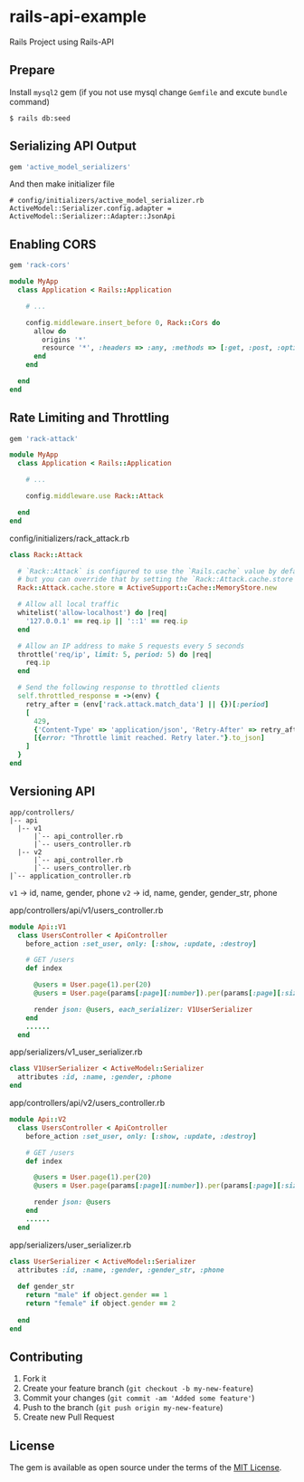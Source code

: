 # rails-api-example

Rails Project using Rails-API

## Prepare
 Install `mysql2` gem (if you not use mysql change `Gemfile` and excute
`bundle` command)

    $ rails db:seed



## Serializing API Output


```ruby
gem 'active_model_serializers'
```

And then make initializer file

    # config/initializers/active_model_serializer.rb
    ActiveModel::Serializer.config.adapter = ActiveModel::Serializer::Adapter::JsonApi



## Enabling CORS 

 
```ruby
gem 'rack-cors'
```

```ruby
module MyApp
  class Application < Rails::Application

    # ...

    config.middleware.insert_before 0, Rack::Cors do
      allow do
        origins '*'
        resource '*', :headers => :any, :methods => [:get, :post, :options]
      end
    end

  end
end

```

## Rate Limiting and Throttling

```ruby
gem 'rack-attack'
```

```ruby
module MyApp
  class Application < Rails::Application

    # ...

    config.middleware.use Rack::Attack

  end
end
```
config/initializers/rack_attack.rb

```ruby
class Rack::Attack

  # `Rack::Attack` is configured to use the `Rails.cache` value by default,
  # but you can override that by setting the `Rack::Attack.cache.store` value
  Rack::Attack.cache.store = ActiveSupport::Cache::MemoryStore.new

  # Allow all local traffic
  whitelist('allow-localhost') do |req|
    '127.0.0.1' == req.ip || '::1' == req.ip
  end

  # Allow an IP address to make 5 requests every 5 seconds
  throttle('req/ip', limit: 5, period: 5) do |req|
    req.ip
  end

  # Send the following response to throttled clients
  self.throttled_response = ->(env) {
    retry_after = (env['rack.attack.match_data'] || {})[:period]
    [
      429,
      {'Content-Type' => 'application/json', 'Retry-After' => retry_after.to_s},
      [{error: "Throttle limit reached. Retry later."}.to_json]
    ]
  }
end
```

## Versioning API

    app/controllers/
    |-- api
      |-- v1
          |`-- api_controller.rb
          |`-- users_controller.rb
      |-- v2
          |`-- api_controller.rb
          |`-- users_controller.rb
    |`-- application_controller.rb



`v1` -> id, name, gender, phone
`v2` -> id, name, gender, gender_str, phone

app/controllers/api/v1/users_controller.rb 
``` ruby
module Api::V1
  class UsersController < ApiController
    before_action :set_user, only: [:show, :update, :destroy]

    # GET /users
    def index

      @users = User.page(1).per(20)
      @users = User.page(params[:page][:number]).per(params[:page][:size]) if params[:page].present?

      render json: @users, each_serializer: V1UserSerializer
    end 
    ......
  end
```

app/serializers/v1_user_serializer.rb
```ruby
class V1UserSerializer < ActiveModel::Serializer
  attributes :id, :name, :gender, :phone
end
```


app/controllers/api/v2/users_controller.rb 
``` ruby
module Api::V2
  class UsersController < ApiController
    before_action :set_user, only: [:show, :update, :destroy]

    # GET /users
    def index

      @users = User.page(1).per(20)
      @users = User.page(params[:page][:number]).per(params[:page][:size]) if params[:page].present?

      render json: @users
    end 
    ......
  end
```

app/serializers/user_serializer.rb 
```ruby
class UserSerializer < ActiveModel::Serializer
  attributes :id, :name, :gender, :gender_str, :phone
    
  def gender_str
    return "male" if object.gender == 1
    return "female" if object.gender == 2
      
  end
end  
```



## Contributing

1. Fork it
2. Create your feature branch (`git checkout -b my-new-feature`)
3. Commit your changes (`git commit -am 'Added some feature'`)
4. Push to the branch (`git push origin my-new-feature`)
5. Create new Pull Request


## License

The gem is available as open source under the terms of the [MIT
License](http://opensource.org/licenses/MIT).



